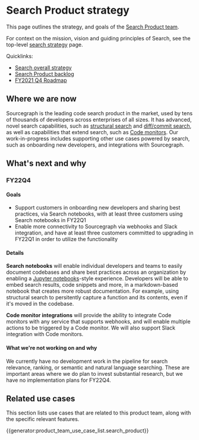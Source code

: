 # Search Product strategy

This page outlines the strategy, and goals of the [Search Product team](../../../../departments/product-engineering/engineering/code-graph/search/product.md).

For context on the mission, vision and guiding principles of Search, see the top-level [search strategy](index.md) page.

Quicklinks:

- [Search overall strategy](../index.md)
- [Search Product backlog](https://github.com/sourcegraph/sourcegraph/issues?q=is%3Aopen+is%3Aissue+label%3Ateam%2Fsearch-product/)
- [FY2021 Q4 Roadmap](https://app.productplan.com/pr/Gkvre8UGfdmM93rKHeVoGTP0ZboBns_s)

## Where we are now

Sourcegraph is the leading code search product in the market, used by tens of thousands of developers across enterprises of all sizes. It has advanced, novel search capabilities, such as [structural search](https://learn.sourcegraph.com/how-to-use-structural-search-in-sourcegraph) and [diff/commit search](https://docs.sourcegraph.com/code_search/explanations/features#commit-diff-search), as well as capabilities that extend search, such as [Code monitors](https://docs.sourcegraph.com/code_monitoring). Our work-in-progress includes supporting other use cases powered by search, such as onboarding new developers, and integrations with Sourcegraph.

## What's next and why

### FY22Q4

#### Goals

- Support customers in onboarding new developers and sharing best practices, via Search notebooks, with at least three customers using Search notebooks in FY22Q1
- Enable more connectivity to Sourcegraph via webhooks and Slack integration, and have at least three customers committed to upgrading in FY22Q1 in order to utilize the functionality

#### Details

**Search notebooks** will enable individual developers and teams to easily document codebases and share best practices across an organization by enabling a [Jupyter notebooks](https://jupyter.org/)-style experience. Developers will be able to embed search results, code snippets and more, in a markdown-based notebook that creates more robust documentation. For example, using structural search to persitently capture a function and its contents, even if it's moved in the codebase.

**Code monitor integrations** will provide the ability to integrate Code monitors with any service that supports webhooks, and will enable multiple actions to be triggered by a Code monitor. We will also support Slack integration with Code monitors.

#### What we're not working on and why

We currently have no development work in the pipeline for search relevance, ranking, or semantic and natural language searching. These are important areas where we do plan to invest substantial research, but we have no implementation plans for FY22Q4.

## Related use cases

This section lists use cases that are related to this product team, along with the specific relevant features.

{{generator:product_team_use_case_list.search_product}}
